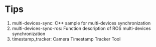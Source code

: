 
# Tips

1. multi-devices-sync: C++ sample for multi-devices synchronization
2. multi-devices-sync-ros: Function description of ROS multi-devices synchronization
3. timestamp_tracker: Camera Timestamp Tracker Tool
